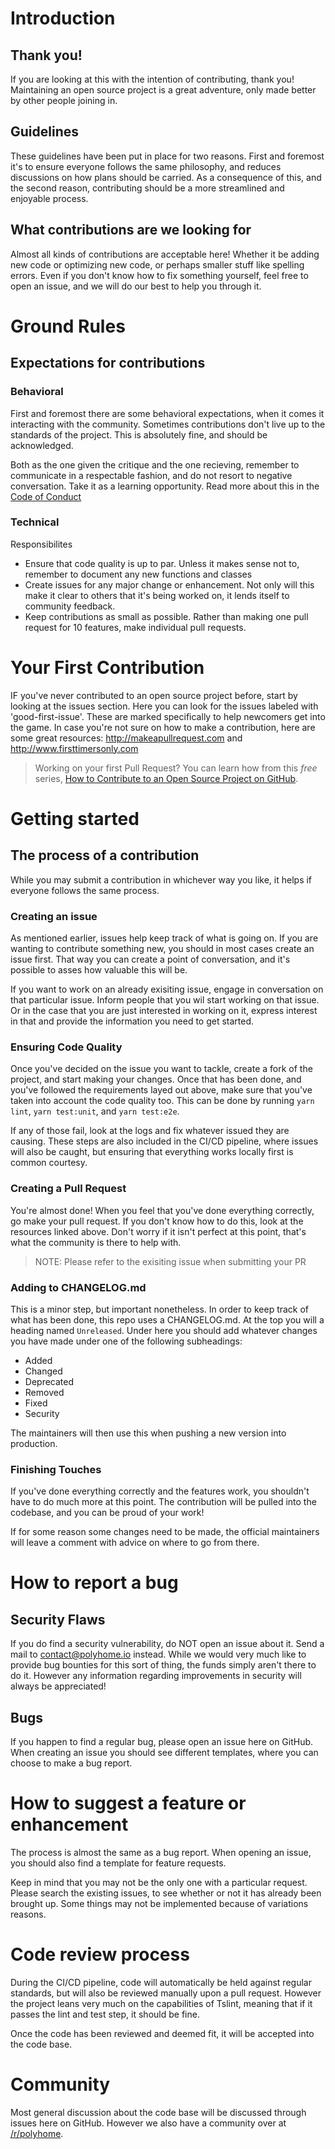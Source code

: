 # Introduction

## Thank you!

If you are looking at this with the intention of contributing, thank you! Maintaining an open source project is a great adventure, only made better by other people joining in.

## Guidelines

These guidelines have been put in place for two reasons. First and foremost it's to ensure everyone follows the same philosophy, and reduces discussions on how plans should be carried. As a consequence of this, and the second reason, contributing should be a more streamlined and enjoyable process.

## What contributions are we looking for

Almost all kinds of contributions are acceptable here! Whether it be adding new code or optimizing new code, or perhaps smaller stuff like spelling errors. Even if you don't know how to fix something yourself, feel free to open an issue, and we will do our best to help you through it.

# Ground Rules

## Expectations for contributions

### Behavioral

First and foremost there are some behavioral expectations, when it comes it interacting with the community. Sometimes contributions don't live up to the standards of the project. This is absolutely fine, and should be acknowledged.

Both as the one given the critique and the one recieving, remember to communicate in a respectable fashion, and do not resort to negative conversation. Take it as a learning opportunity. Read more about this in the [Code of Conduct](CODE_OF_CONDUCT.md)

### Technical

Responsibilites

- Ensure that code quality is up to par. Unless it makes sense not to, remember to document any new functions and classes
- Create issues for any major change or enhancement. Not only will this make it clear to others that it's being worked on, it lends itself to community feedback.
- Keep contributions as small as possible. Rather than making one pull request for 10 features, make individual pull requests.

# Your First Contribution

IF you've never contributed to an open source project before, start by looking at the issues section. Here you can look for the issues labeled with 'good-first-issue'. These are marked specifically to help newcomers get into the game. In case you're not sure on how to make a contribution, here are some great resources: http://makeapullrequest.com and http://www.firsttimersonly.com

> Working on your first Pull Request? You can learn how from this _free_ series, [How to Contribute to an Open Source Project on GitHub](https://egghead.io/series/how-to-contribute-to-an-open-source-project-on-github).

# Getting started

## The process of a contribution

While you may submit a contribution in whichever way you like, it helps if everyone follows the same process.

### Creating an issue

As mentioned earlier, issues help keep track of what is going on. If you are wanting to contribute something new, you should in most cases create an issue first. That way you can create a point of conversation, and it's possible to asses how valuable this will be.

If you want to work on an already exisiting issue, engage in conversation on that particular issue. Inform people that you wil start working on that issue. Or in the case that you are just interested in working on it, express interest in that and provide the information you need to get started.

### Ensuring Code Quality

Once you've decided on the issue you want to tackle, create a fork of the project, and start making your changes. Once that has been done, and you've followed the requirements layed out above, make sure that you've taken into account the code quality too. This can be done by running `yarn lint`, `yarn test:unit`, and `yarn test:e2e`.

If any of those fail, look at the logs and fix whatever issued they are causing. These steps are also included in the CI/CD pipeline, where issues will also be caught, but ensuring that everything works locally first is common courtesy.

### Creating a Pull Request

You're almost done! When you feel that you've done everything correctly, go make your pull request. If you don't know how to do this, look at the resources linked above. Don't worry if it isn't perfect at this point, that's what the community is there to help with.

> NOTE: Please refer to the exisiting issue when submitting your PR

### Adding to CHANGELOG.md

This is a minor step, but important nonetheless. In order to keep track of what has been done, this repo uses a CHANGELOG.md. At the top you will a heading named `Unreleased`. Under here you should add whatever changes you have made under one of the following subheadings:

- Added
- Changed
- Deprecated
- Removed
- Fixed
- Security

The maintainers will then use this when pushing a new version into production.

### Finishing Touches

If you've done everything correctly and the features work, you shouldn't have to do much more at this point. The contribution will be pulled into the codebase, and you can be proud of your work!

If for some reason some changes need to be made, the official maintainers will leave a comment with advice on where to go from there.

# How to report a bug

## Security Flaws

If you do find a security vulnerability, do NOT open an issue about it. Send a mail to contact@polyhome.io instead. While we would very much like to provide bug bounties for this sort of thing, the funds simply aren't there to do it. However any information regarding improvements in security will always be appreciated!

## Bugs

If you happen to find a regular bug, please open an issue here on GitHub. When creating an issue you should see different templates, where you can choose to make a bug report.

# How to suggest a feature or enhancement

The process is almost the same as a bug report. When opening an issue, you should also find a template for feature requests.

Keep in mind that you may not be the only one with a particular request. Please search the existing issues, to see whether or not it has already been brought up. Some things may not be implemented because of variations reasons.

# Code review process

During the CI/CD pipeline, code will automatically be held against regular standards, but will also be reviewed manually upon a pull request. However the project leans very much on the capabilities of Tslint, meaning that if it passes the lint and test step, it should be fine.

Once the code has been reviewed and deemed fit, it will be accepted into the code base.

# Community

Most general discussion about the code base will be discussed through issues here on GitHub. However we also have a community over at [/r/polyhome](https://reddit.com/r/polyhome).
